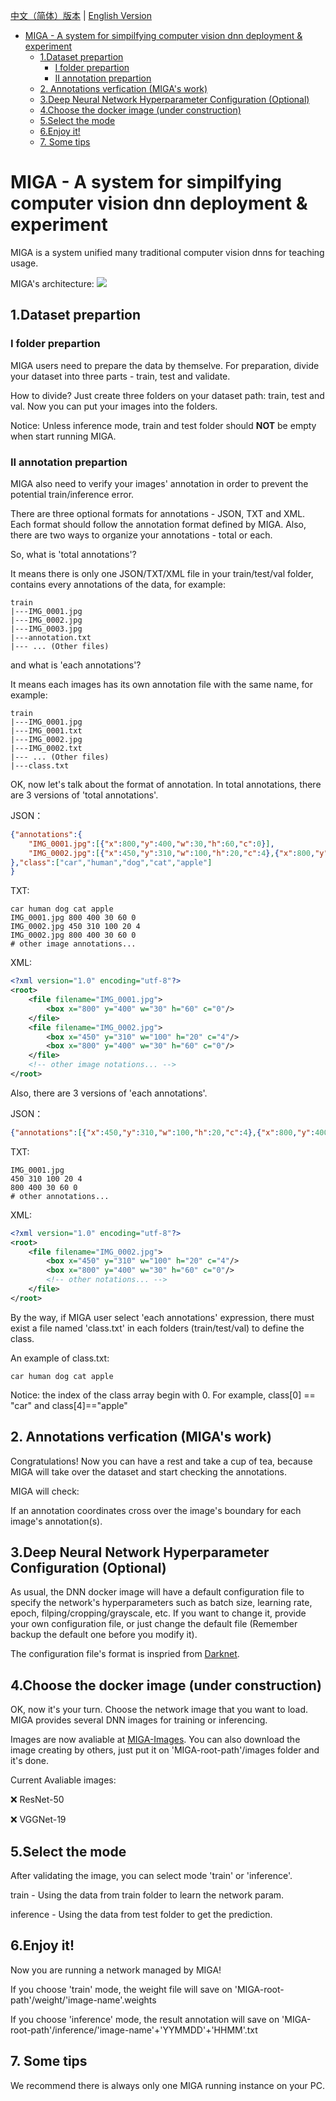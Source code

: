 [中文（简体）版本](https://github.com/KarKLi/MIGA/blob/master/readme_zh-CN.md) | [English Version](https://github.com/KarKLi/MIGA/blob/master/readme.md)
* [MIGA \-  A system for simpilfying computer vision dnn deployment &amp; experiment](#miga----a-system-for-simpilfying-computer-vision-dnn-deployment--experiment)
  * [1\.Dataset prepartion](#1dataset-prepartion)
    * [I folder prepartion](#i-folder-prepartion)
    * [II annotation prepartion](#ii-annotation-prepartion)
  * [2\. Annotations verfication (MIGA's work)](#2-annotations-verfication-migas-work)
  * [3\.Deep Neural Network Hyperparameter Configuration (Optional)](#3deep-neural-network-hyperparameter-configuration-optional)
  * [4\.Choose the docker image (under construction)](#4choose-the-docker-image-under-construction)
  * [5\.Select the mode](#5select-the-mode)
  * [6\.Enjoy it\!](#6enjoy-it)
  * [7\. Some tips](#7-some-tips)
# MIGA -  A system for simpilfying computer vision dnn deployment & experiment
MIGA is a system unified many traditional computer vision dnns for teaching usage.

MIGA's architecture:
![](https://github.com/KarKLi/MIGA/blob/master/resources/MIGA_zh-CN.png)
## 1.Dataset prepartion
### I folder prepartion
MIGA users need to prepare the data by themselve. For preparation, divide your dataset into three parts - train, test and validate.

How to divide? Just create three folders on your dataset path: train, test and val.
Now you can put your images into the folders.

Notice: Unless inference mode, train and test folder should **NOT** be empty when start running MIGA.

### II annotation prepartion
MIGA also need to verify your images' annotation in order to prevent the potential train/inference error.

There are three optional formats for annotations - JSON, TXT and XML. Each format should follow the annotation format defined by MIGA.
Also, there are two ways to organize your annotations - total or each.

So, what is 'total annotations'?

It means there is only one JSON/TXT/XML file in your train/test/val folder, contains every annotations of the data, for example:
```
train
|---IMG_0001.jpg
|---IMG_0002.jpg
|---IMG_0003.jpg
|---annotation.txt
|--- ... (Other files)
```

and what is 'each annotations'?

It means each images has its own annotation file with the same name, for example:
```
train
|---IMG_0001.jpg
|---IMG_0001.txt
|---IMG_0002.jpg
|---IMG_0002.txt
|--- ... (Other files)
|---class.txt
```

OK, now let's talk about the format of annotation. In total annotations, there are 3 versions of 'total annotations'.

JSON：
```json
{"annotations":{
    "IMG_0001.jpg":[{"x":800,"y":400,"w":30,"h":60,"c":0}],
    "IMG_0002.jpg":[{"x":450,"y":310,"w":100,"h":20,"c":4},{"x":800,"y":400,"w":30,"h":60,"c":0}]
},"class":["car","human","dog","cat","apple"]
}
```

TXT:
```plain
car human dog cat apple
IMG_0001.jpg 800 400 30 60 0
IMG_0002.jpg 450 310 100 20 4
IMG_0002.jpg 800 400 30 60 0
# other image annotations...
```

XML:
```xml
<?xml version="1.0" encoding="utf-8"?>
<root>
    <file filename="IMG_0001.jpg">
        <box x="800" y="400" w="30" h="60" c="0"/>
    </file>
    <file filename="IMG_0002.jpg">
        <box x="450" y="310" w="100" h="20" c="4"/>
        <box x="800" y="400" w="30" h="60" c="0"/>
    </file>
    <!-- other image notations... -->
</root>
```

Also, there are 3 versions of 'each annotations'.

JSON：
```json
{"annotations":[{"x":450,"y":310,"w":100,"h":20,"c":4},{"x":800,"y":400,"w":30,"h":60,"c":0}],"img_name":"IMG_0001.jpg"}
```

TXT:
```plain
IMG_0001.jpg
450 310 100 20 4
800 400 30 60 0
# other annotations...
```

XML:
```xml
<?xml version="1.0" encoding="utf-8"?>
<root>
    <file filename="IMG_0002.jpg">
        <box x="450" y="310" w="100" h="20" c="4"/>
        <box x="800" y="400" w="30" h="60" c="0"/>
        <!-- other notations... -->
    </file>
</root>
```

By the way, if MIGA user select 'each annotations' expression, there must exist a file named 'class.txt' in each folders (train/test/val) to define the class.

An example of class.txt:
```plain
car human dog cat apple
```

Notice: the index of the class array begin with 0. For example, class[0] == "car" and class[4]=="apple"

## 2. Annotations verfication (MIGA's work)
Congratulations! Now you can have a rest and take a cup of tea, because MIGA will take over the dataset and start checking the annotations.

MIGA will check:

If an annotation coordinates cross over the image's boundary for each image's annotation(s).

## 3.Deep Neural Network Hyperparameter Configuration (Optional)
As usual, the DNN docker image will have a default configuration file to specify the network's hyperparameters such as batch size, learning rate, epoch, filping/cropping/grayscale, etc. If you want to change it, provide your own configuration file, or just change the default file (Remember backup the default one before you modify it).

The configuration file's format is inspried from [Darknet](https://github.com/AlexeyAB/darknet).

## 4.Choose the docker image (under construction)
OK, now it's your turn. Choose the network image that you want to load. MIGA provides several DNN images for training or inferencing.

Images are now avaliable at [MIGA-Images](https://github.com/KarKLi/MIGA-Images).
You can also download the image creating by others, just put it on 'MIGA-root-path'/images folder and it's done.

Current Avaliable images:

❌ ResNet-50

❌ VGGNet-19

## 5.Select the mode
After validating the image, you can select mode 'train' or 'inference'.

train - Using the data from train folder to learn the network param.

inference - Using the data from test folder to get the prediction.

## 6.Enjoy it!
Now you are running a network managed by MIGA!

If you choose 'train' mode, the weight file will save on 'MIGA-root-path'/weight/'image-name'.weights

If you choose 'inference' mode, the result annotation will save on 'MIGA-root-path'/inference/'image-name'+'YYMMDD'+'HHMM'.txt

## 7. Some tips
We recommend there is always only one MIGA running instance on your PC.